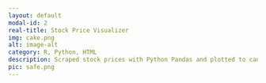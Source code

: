 ```yaml
---
layout: default
modal-id: 2
real-title: Stock Price Visualizer
img: cake.png
alt: image-alt
category: R, Python, HTML
description: Scraped stock prices with Python Pandas and plotted to candlestick charts with Bokeh Quadrants. Utilized R for time series analysis and made predictions for future stock prices. Embedded Bokeh charts and predictions in a Flask webpage and deployed it to a live server. 
pic: safe.png
---
```

